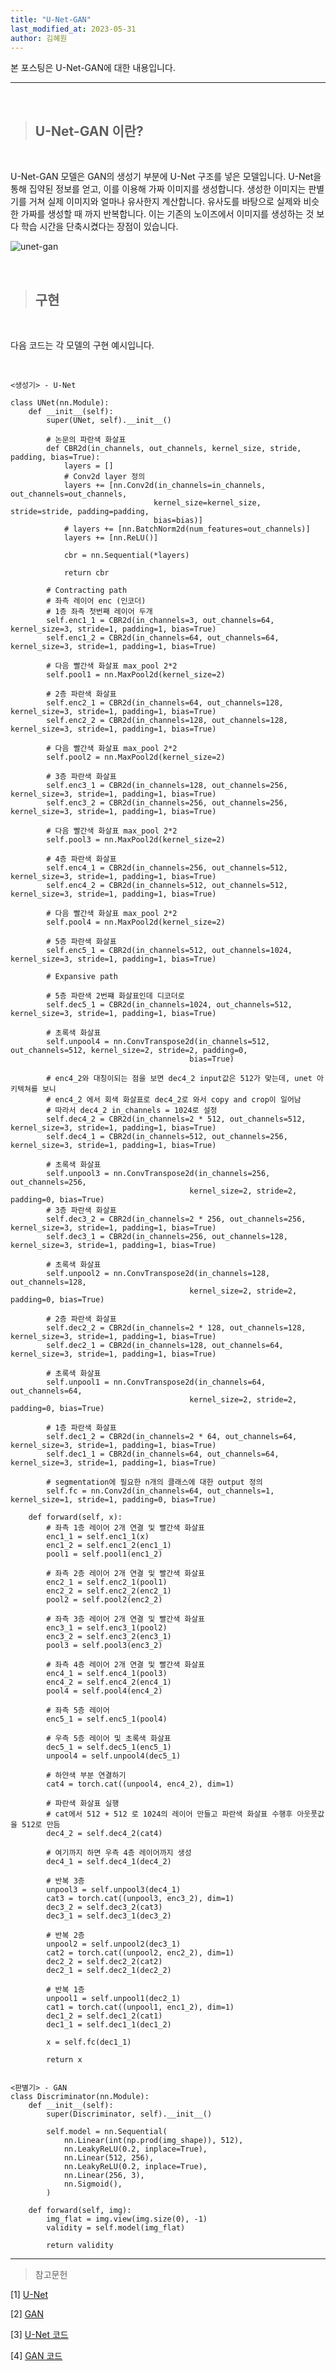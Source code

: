 ```yaml
---
title: "U-Net-GAN"
last_modified_at: 2023-05-31
author: 김혜원
---
```


본 포스팅은 U-Net-GAN에 대한 내용입니다.

---
&nbsp;

> ## U-Net-GAN 이란?

&nbsp;

U-Net-GAN 모델은 GAN의 생성기 부분에 U-Net 구조를 넣은 모델입니다. U-Net을 통해 집약된 정보를 얻고, 이를 이용해  가짜 이미지를 생성합니다. 생성한 이미지는 판별기를 거쳐 실제 이미지와 얼마나 유사한지 계산합니다. 유사도를 바탕으로 실제와 비슷한 가짜를 생성할 때 까지 반복합니다. 이는 기존의 노이즈에서 이미지를 생성하는 것 보다 학습 시간을 단축시켰다는 장점이 있습니다.

![unet-gan](https://github.com/gunnha/epozen-dt.github.io/assets/92897860/f312fa72-a89c-4b66-aa4f-e3c4efec2aae)

&nbsp;

> ## 구현

&nbsp;

다음 코드는 각 모델의 구현 예시입니다.

&nbsp;

    <생성기> - U-Net

    class UNet(nn.Module):
        def __init__(self):
            super(UNet, self).__init__()

            # 논문의 파란색 화살표
            def CBR2d(in_channels, out_channels, kernel_size, stride, padding, bias=True):
                layers = []
                # Conv2d layer 정의
                layers += [nn.Conv2d(in_channels=in_channels, out_channels=out_channels,
                                    kernel_size=kernel_size, stride=stride, padding=padding,
                                    bias=bias)]
                # layers += [nn.BatchNorm2d(num_features=out_channels)]
                layers += [nn.ReLU()]

                cbr = nn.Sequential(*layers)

                return cbr

            # Contracting path
            # 좌측 레이어 enc (인코더)
            # 1층 좌측 첫번째 레이어 두개
            self.enc1_1 = CBR2d(in_channels=3, out_channels=64, kernel_size=3, stride=1, padding=1, bias=True)
            self.enc1_2 = CBR2d(in_channels=64, out_channels=64, kernel_size=3, stride=1, padding=1, bias=True)

            # 다음 빨간색 화살표 max_pool 2*2
            self.pool1 = nn.MaxPool2d(kernel_size=2)

            # 2층 파란색 화살표
            self.enc2_1 = CBR2d(in_channels=64, out_channels=128, kernel_size=3, stride=1, padding=1, bias=True)
            self.enc2_2 = CBR2d(in_channels=128, out_channels=128, kernel_size=3, stride=1, padding=1, bias=True)

            # 다음 빨간색 화살표 max_pool 2*2
            self.pool2 = nn.MaxPool2d(kernel_size=2)

            # 3층 파란색 화살표
            self.enc3_1 = CBR2d(in_channels=128, out_channels=256, kernel_size=3, stride=1, padding=1, bias=True)
            self.enc3_2 = CBR2d(in_channels=256, out_channels=256, kernel_size=3, stride=1, padding=1, bias=True)

            # 다음 빨간색 화살표 max_pool 2*2
            self.pool3 = nn.MaxPool2d(kernel_size=2)

            # 4층 파란색 화살표
            self.enc4_1 = CBR2d(in_channels=256, out_channels=512, kernel_size=3, stride=1, padding=1, bias=True)
            self.enc4_2 = CBR2d(in_channels=512, out_channels=512, kernel_size=3, stride=1, padding=1, bias=True)

            # 다음 빨간색 화살표 max_pool 2*2
            self.pool4 = nn.MaxPool2d(kernel_size=2)

            # 5층 파란색 화살표
            self.enc5_1 = CBR2d(in_channels=512, out_channels=1024, kernel_size=3, stride=1, padding=1, bias=True)

            # Expansive path

            # 5층 파란색 2번쨰 화살표인데 디코더로
            self.dec5_1 = CBR2d(in_channels=1024, out_channels=512, kernel_size=3, stride=1, padding=1, bias=True)

            # 초록색 화살표
            self.unpool4 = nn.ConvTranspose2d(in_channels=512, out_channels=512, kernel_size=2, stride=2, padding=0,
                                            bias=True)

            # enc4_2와 대칭이되는 점을 보면 dec4_2 input값은 512가 맞는데, unet 아키텍쳐를 보니
            # enc4_2 에서 회색 화살표로 dec4_2로 와서 copy and crop이 일어남
            # 따라서 dec4_2 in_channels = 1024로 설정
            self.dec4_2 = CBR2d(in_channels=2 * 512, out_channels=512, kernel_size=3, stride=1, padding=1, bias=True)
            self.dec4_1 = CBR2d(in_channels=512, out_channels=256, kernel_size=3, stride=1, padding=1, bias=True)

            # 초록색 화살표
            self.unpool3 = nn.ConvTranspose2d(in_channels=256, out_channels=256,
                                            kernel_size=2, stride=2, padding=0, bias=True)
            # 3층 파란색 화살표
            self.dec3_2 = CBR2d(in_channels=2 * 256, out_channels=256, kernel_size=3, stride=1, padding=1, bias=True)
            self.dec3_1 = CBR2d(in_channels=256, out_channels=128, kernel_size=3, stride=1, padding=1, bias=True)

            # 초록색 화살표
            self.unpool2 = nn.ConvTranspose2d(in_channels=128, out_channels=128,
                                            kernel_size=2, stride=2, padding=0, bias=True)

            # 2층 파란색 화살표
            self.dec2_2 = CBR2d(in_channels=2 * 128, out_channels=128, kernel_size=3, stride=1, padding=1, bias=True)
            self.dec2_1 = CBR2d(in_channels=128, out_channels=64, kernel_size=3, stride=1, padding=1, bias=True)

            # 초록색 화살표
            self.unpool1 = nn.ConvTranspose2d(in_channels=64, out_channels=64,
                                            kernel_size=2, stride=2, padding=0, bias=True)

            # 1층 파란색 화살표
            self.dec1_2 = CBR2d(in_channels=2 * 64, out_channels=64, kernel_size=3, stride=1, padding=1, bias=True)
            self.dec1_1 = CBR2d(in_channels=64, out_channels=64, kernel_size=3, stride=1, padding=1, bias=True)

            # segmentation에 필요한 n개의 클래스에 대한 output 정의
            self.fc = nn.Conv2d(in_channels=64, out_channels=1, kernel_size=1, stride=1, padding=0, bias=True)

        def forward(self, x):
            # 좌측 1층 레이어 2개 연결 및 빨간색 화살표
            enc1_1 = self.enc1_1(x)
            enc1_2 = self.enc1_2(enc1_1)
            pool1 = self.pool1(enc1_2)

            # 좌측 2층 레이어 2개 연결 및 빨간색 화살표
            enc2_1 = self.enc2_1(pool1)
            enc2_2 = self.enc2_2(enc2_1)
            pool2 = self.pool2(enc2_2)

            # 좌측 3층 레이어 2개 연결 및 빨간색 화살표
            enc3_1 = self.enc3_1(pool2)
            enc3_2 = self.enc3_2(enc3_1)
            pool3 = self.pool3(enc3_2)

            # 좌측 4층 레이어 2개 연결 및 빨간색 화살표
            enc4_1 = self.enc4_1(pool3)
            enc4_2 = self.enc4_2(enc4_1)
            pool4 = self.pool4(enc4_2)

            # 좌측 5층 레이어
            enc5_1 = self.enc5_1(pool4)

            # 우측 5층 레이어 및 초록색 화살표
            dec5_1 = self.dec5_1(enc5_1)
            unpool4 = self.unpool4(dec5_1)

            # 하얀색 부분 연결하기
            cat4 = torch.cat((unpool4, enc4_2), dim=1)

            # 파란색 화살표 실행
            # cat에서 512 + 512 로 1024의 레이어 만들고 파란색 화살표 수행후 아웃풋값을 512로 만듬
            dec4_2 = self.dec4_2(cat4)

            # 여기까지 하면 우측 4층 레이어까지 생성
            dec4_1 = self.dec4_1(dec4_2)

            # 반복 3층
            unpool3 = self.unpool3(dec4_1)
            cat3 = torch.cat((unpool3, enc3_2), dim=1)
            dec3_2 = self.dec3_2(cat3)
            dec3_1 = self.dec3_1(dec3_2)

            # 반복 2층
            unpool2 = self.unpool2(dec3_1)
            cat2 = torch.cat((unpool2, enc2_2), dim=1)
            dec2_2 = self.dec2_2(cat2)
            dec2_1 = self.dec2_1(dec2_2)

            # 반복 1층
            unpool1 = self.unpool1(dec2_1)
            cat1 = torch.cat((unpool1, enc1_2), dim=1)
            dec1_2 = self.dec1_2(cat1)
            dec1_1 = self.dec1_1(dec1_2)

            x = self.fc(dec1_1)

            return x


    <판별기> - GAN
    class Discriminator(nn.Module):
        def __init__(self):
            super(Discriminator, self).__init__()

            self.model = nn.Sequential(
                nn.Linear(int(np.prod(img_shape)), 512),
                nn.LeakyReLU(0.2, inplace=True),
                nn.Linear(512, 256),
                nn.LeakyReLU(0.2, inplace=True),
                nn.Linear(256, 3),
                nn.Sigmoid(),
            )

        def forward(self, img):
            img_flat = img.view(img.size(0), -1)
            validity = self.model(img_flat)

            return validity



------
> 참고문헌

[1] [U-Net](https://arxiv.org/abs/1505.04597)

[2] [GAN](https://www.labellerr.com/blog/what-is-gan-how-does-it-work/)

[3] [U-Net 코드](https://junnyhi.tistory.com/20)

[4] [GAN 코드](https://github.com/eriklindernoren/PyTorch-GAN)

